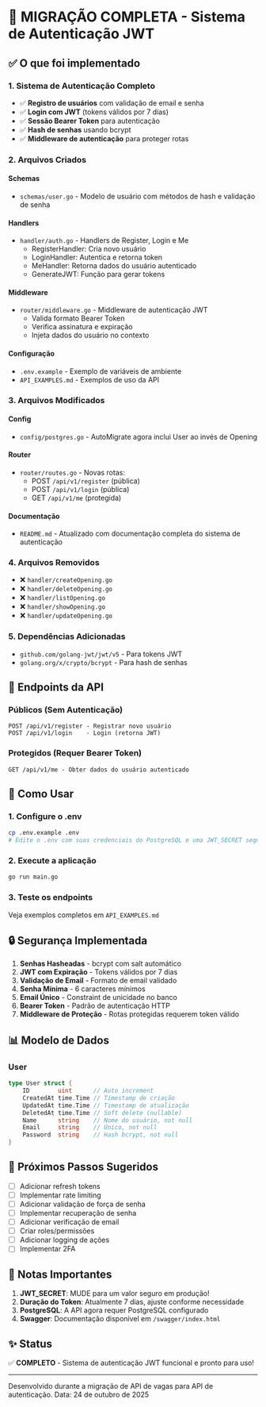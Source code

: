 # 🎉 MIGRAÇÃO COMPLETA - Sistema de Autenticação JWT

## ✅ O que foi implementado

### 1. Sistema de Autenticação Completo
- ✅ **Registro de usuários** com validação de email e senha
- ✅ **Login com JWT** (tokens válidos por 7 dias)
- ✅ **Sessão Bearer Token** para autenticação
- ✅ **Hash de senhas** usando bcrypt
- ✅ **Middleware de autenticação** para proteger rotas

### 2. Arquivos Criados

#### Schemas
- `schemas/user.go` - Modelo de usuário com métodos de hash e validação de senha

#### Handlers
- `handler/auth.go` - Handlers de Register, Login e Me
  - RegisterHandler: Cria novo usuário
  - LoginHandler: Autentica e retorna token
  - MeHandler: Retorna dados do usuário autenticado
  - GenerateJWT: Função para gerar tokens

#### Middleware
- `router/middleware.go` - Middleware de autenticação JWT
  - Valida formato Bearer Token
  - Verifica assinatura e expiração
  - Injeta dados do usuário no contexto

#### Configuração
- `.env.example` - Exemplo de variáveis de ambiente
- `API_EXAMPLES.md` - Exemplos de uso da API

### 3. Arquivos Modificados

#### Config
- `config/postgres.go` - AutoMigrate agora inclui User ao invés de Opening

#### Router
- `router/routes.go` - Novas rotas:
  - POST `/api/v1/register` (pública)
  - POST `/api/v1/login` (pública)
  - GET `/api/v1/me` (protegida)

#### Documentação
- `README.md` - Atualizado com documentação completa do sistema de autenticação

### 4. Arquivos Removidos
- ❌ `handler/createOpening.go`
- ❌ `handler/deleteOpening.go`
- ❌ `handler/listOpening.go`
- ❌ `handler/showOpening.go`
- ❌ `handler/updateOpening.go`

### 5. Dependências Adicionadas
- `github.com/golang-jwt/jwt/v5` - Para tokens JWT
- `golang.org/x/crypto/bcrypt` - Para hash de senhas

## 🔐 Endpoints da API

### Públicos (Sem Autenticação)
```
POST /api/v1/register - Registrar novo usuário
POST /api/v1/login    - Login (retorna JWT)
```

### Protegidos (Requer Bearer Token)
```
GET /api/v1/me - Obter dados do usuário autenticado
```

## 🚀 Como Usar

### 1. Configure o .env
```bash
cp .env.example .env
# Edite o .env com suas credenciais do PostgreSQL e uma JWT_SECRET segura
```

### 2. Execute a aplicação
```bash
go run main.go
```

### 3. Teste os endpoints
Veja exemplos completos em `API_EXAMPLES.md`

## 🔒 Segurança Implementada

1. **Senhas Hasheadas** - bcrypt com salt automático
2. **JWT com Expiração** - Tokens válidos por 7 dias
3. **Validação de Email** - Formato de email validado
4. **Senha Mínima** - 6 caracteres mínimos
5. **Email Único** - Constraint de unicidade no banco
6. **Bearer Token** - Padrão de autenticação HTTP
7. **Middleware de Proteção** - Rotas protegidas requerem token válido

## 📊 Modelo de Dados

### User
```go
type User struct {
    ID        uint      // Auto increment
    CreatedAt time.Time // Timestamp de criação
    UpdatedAt time.Time // Timestamp de atualização
    DeletedAt time.Time // Soft delete (nullable)
    Name      string    // Nome do usuário, not null
    Email     string    // Único, not null
    Password  string    // Hash bcrypt, not null
}
```

## 🎯 Próximos Passos Sugeridos

- [ ] Adicionar refresh tokens
- [ ] Implementar rate limiting
- [ ] Adicionar validação de força de senha
- [ ] Implementar recuperação de senha
- [ ] Adicionar verificação de email
- [ ] Criar roles/permissões
- [ ] Adicionar logging de ações
- [ ] Implementar 2FA

## 📝 Notas Importantes

1. **JWT_SECRET**: MUDE para um valor seguro em produção!
2. **Duração do Token**: Atualmente 7 dias, ajuste conforme necessidade
3. **PostgreSQL**: A API agora requer PostgreSQL configurado
4. **Swagger**: Documentação disponível em `/swagger/index.html`

## ✨ Status

✅ **COMPLETO** - Sistema de autenticação JWT funcional e pronto para uso!

---

Desenvolvido durante a migração de API de vagas para API de autenticação.
Data: 24 de outubro de 2025
